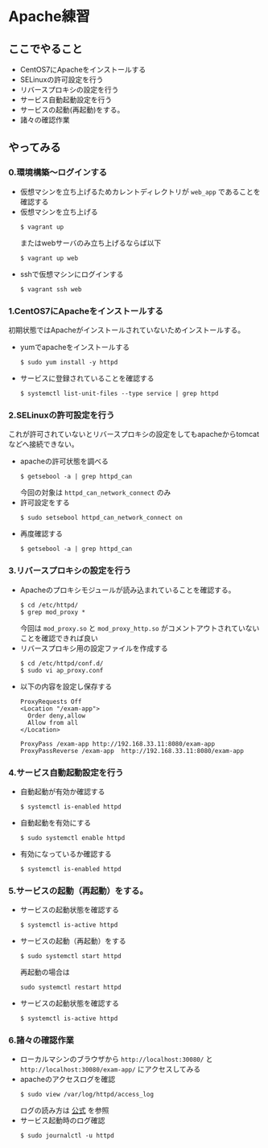 # Apache練習

## ここでやること
* CentOS7にApacheをインストールする
* SELinuxの許可設定を行う
* リバースプロキシの設定を行う
* サービス自動起動設定を行う
* サービスの起動(再起動)をする。
* 諸々の確認作業

## やってみる

### 0.環境構築〜ログインする
* 仮想マシンを立ち上げるためカレントディレクトリが `web_app` であることを確認する
* 仮想マシンを立ち上げる
  ```
  $ vagrant up
  ```
  またはwebサーバのみ立ち上げるならば以下
  ```
  $ vagrant up web
  ```
* sshで仮想マシンにログインする
  ```
  $ vagrant ssh web
  ```

### 1.CentOS7にApacheをインストールする

初期状態ではApacheがインストールされていないためインストールする。

* yumでapacheをインストールする
  ```
  $ sudo yum install -y httpd
  ```
* サービスに登録されていることを確認する
  ```
  $ systemctl list-unit-files --type service | grep httpd
  ```

### 2.SELinuxの許可設定を行う

これが許可されていないとリバースプロキシの設定をしてもapacheからtomcatなどへ接続できない。

* apacheの許可状態を調べる
  ```
  $ getsebool -a | grep httpd_can
  ```
  今回の対象は `httpd_can_network_connect` のみ
* 許可設定をする
  ```
  $ sudo setsebool httpd_can_network_connect on
  ```
* 再度確認する
  ```
  $ getsebool -a | grep httpd_can
  ```

### 3.リバースプロキシの設定を行う
* Apacheのプロキシモジュールが読み込まれていることを確認する。
  ```
  $ cd /etc/httpd/
  $ grep mod_proxy *
  ```
  今回は `mod_proxy.so` と `mod_proxy_http.so` がコメントアウトされていないことを確認できれば良い
* リバースプロキシ用の設定ファイルを作成する
  ```
  $ cd /etc/httpd/conf.d/
  $ sudo vi ap_proxy.conf
  ```
* 以下の内容を設定し保存する
  ```
  ProxyRequests Off
  <Location "/exam-app">
    Order deny,allow
    Allow from all
  </Location>

  ProxyPass /exam-app http://192.168.33.11:8080/exam-app
  ProxyPassReverse /exam-app  http://192.168.33.11:8080/exam-app
  ```

### 4.サービス自動起動設定を行う
* 自動起動が有効か確認する
  ```
  $ systemctl is-enabled httpd
  ```
* 自動起動を有効にする
  ```
  $ sudo systemctl enable httpd
  ```
* 有効になっているか確認する
  ```
  $ systemctl is-enabled httpd
  ```

### 5.サービスの起動（再起動）をする。
* サービスの起動状態を確認する
  ```
  $ systemctl is-active httpd
  ```
* サービスの起動（再起動）をする
  ```
  $ sudo systemctl start httpd
  ```
  再起動の場合は
  ```
  sudo systemctl restart httpd
  ```
* サービスの起動状態を確認する
  ```
  $ systemctl is-active httpd
  ```

### 6.諸々の確認作業
* ローカルマシンのブラウザから `http://localhost:30080/` と `http://localhost:30080/exam-app/` にアクセスしてみる
* apacheのアクセスログを確認
  ```
  $ sudo view /var/log/httpd/access_log
  ```
  ログの読み方は [公式](https://httpd.apache.org/docs/2.4/ja/logs.html) を参照
* サービス起動時のログ確認
  ```
  $ sudo journalctl -u httpd
  ```